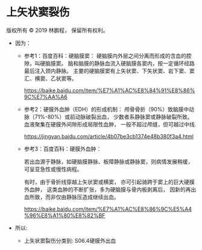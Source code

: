 # 上矢状窦裂伤

版权所有 © 2019 林鹏程， 保留所有权利。

- 因为：

  - 参考1：百度百科：硬脑膜窦：
    硬脑膜内外层之间分离而形成的含血的腔隙，叫硬脑膜窦。
    脑和脑膜的静脉血流入硬脑膜各窦内，按一定循环经路最后注入颈内静脉。
    主要的硬脑膜窦有上矢状窦、下矢状窦、岩下窦、窦汇、横窦、乙状窦等。
    
    https://baike.baidu.com/item/%E7%A1%AC%E8%84%91%E8%86%9C%E7%AA%A6

  - 参考2：硬膜外血肿（EDH）的形成机制：
    颅骨骨折（90%）致脑膜中动脉（71%-80%）或前动脉破裂出血，
    少数者系静脉窦或静脉破裂所致。
    血液聚集在硬膜外间隙形成局限性血肿，
    一般不超过颅缝，但可越过中线.
    
    https://jingyan.baidu.com/article/4b07be3cb1374e48b380f3a4.html
    
  - 参考3：百度百科：硬膜外血肿：

    若出血源于静脉，如硬脑膜静脉、板障静脉或静脉窦，则病情发展稍缓，
    可呈亚急性或慢性病程。

    有时，由于骨折线穿越上矢状窦或横窦，
    亦可引起骑跨于窦上的巨大硬膜外血肿，
    这类血肿的不断扩张，多为硬脑膜与骨内板剥离后，
    因新的再出血所致，而非仅由静脉压造成继续出血。
    
    https://baike.baidu.com/item/%E7%A1%AC%E8%86%9C%E5%A4%96%E8%A1%80%E8%82%BF
  
- 所以:
  
  - 上矢状窦裂伤分类到: S06.4硬膜外出血
